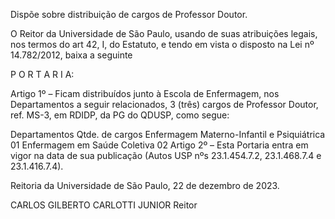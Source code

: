Dispõe sobre distribuição de cargos de Professor Doutor.

O Reitor da Universidade de São Paulo, usando de suas atribuições legais, nos termos do art 42, I, do Estatuto, e tendo em vista o disposto na Lei nº 14.782/2012, baixa a seguinte

P O R T A R I A:

Artigo 1º – Ficam distribuídos junto à Escola de Enfermagem, nos Departamentos a seguir relacionados, 3 (três) cargos de Professor Doutor, ref. MS-3, em RDIDP, da PG do QDUSP, como segue:

Departamentos	Qtde. de cargos
Enfermagem Materno-Infantil e Psiquiátrica	01
Enfermagem em Saúde Coletiva	02
Artigo 2º – Esta Portaria entra em vigor na data de sua publicação (Autos USP nºs 23.1.454.7.2, 23.1.468.7.4 e 23.1.416.7.4).

Reitoria da Universidade de São Paulo, 22 de dezembro de 2023.

CARLOS GILBERTO CARLOTTI JUNIOR
Reitor